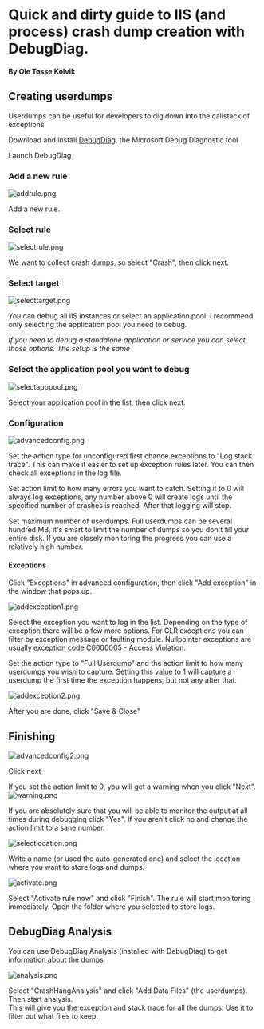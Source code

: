 # Quick and dirty guide to IIS (and process) crash dump creation with DebugDiag.
#### By Ole Tøsse Kolvik

## Creating userdumps

Userdumps can be useful for developers to dig down into the callstack of exceptions

Download and install [DebugDiag](https://www.microsoft.com/en-us/download/details.aspx?id=58210), the Microsoft Debug Diagnostic tool

Launch DebugDiag

### Add a new rule
![addrule.png]({{site.baseurl}}/addrule.png)

Add a new rule.


### Select rule
![selectrule.png]({{site.baseurl}}/selectrule.png)

We want to collect crash dumps, so select "Crash", then click next.

### Select target
![selecttarget.png]({{site.baseurl}}/selecttarget.png)

You can debug all IIS instances or select an application pool.
I recommend only selecting the application pool you need to debug.

_If you need to debug a standalone application or service you can select those options. The setup is the same_

### Select the application pool you want to debug
![selectapppool.png]({{site.baseurl}}/selectapppool.png)

Select your application pool in the list, then click next.


### Configuration
![advancedconfig.png]({{site.baseurl}}/advancedconfig.png)

Set the action type for unconfigured first chance exceptions to "Log stack trace". This can make it easier to set up exception rules later. You can then check all exceptions in the log file.

Set action limit to how many errors you want to catch. Setting it to 0 will always log exceptions, any number above 0 will create logs until the specified number of crashes is reached. After that logging will stop.

Set maximum number of userdumps. Full userdumps can be several hundred MB, it's smart to limit the number of dumps so you don't fill your entire disk. If you are closely monitoring the progress you can use a relatively high number.


#### Exceptions
Click "Exceptions" in advanced configuration, then click "Add exception" in the window that pops up.

![addexception1.png]({{site.baseurl}}/addexception1.png)

Select the exception you want to log in the list. Depending on the type of exception there will be a few more options.
For CLR exceptions you can filter by exception message or faulting module.
Nullpointer exceptions are usually exception code C0000005 - Access Violation.

Set the action type to "Full Userdump" and the action limit to how many userdumps you wish to capture.
Setting this value to 1 will capture a userdump the first time the exception happens, but not any after that.

![addexception2.png]({{site.baseurl}}/addexception2.png)

After you are done, click "Save & Close"


## Finishing

![advancedconfig2.png]({{site.baseurl}}/advancedconfig2.png)

Click next

If you set the action limit to 0, you will get a warning when you click "Next". 
![warning.png]({{site.baseurl}}/warning.png)

If you are absolutely sure that you will be able to monitor the output at all times during debugging click "Yes". If you aren't click no and change the action limit to a sane number.

![selectlocation.png]({{site.baseurl}}/selectlocation.png)

Write a name (or used the auto-generated one) and select the location where you want to store logs and dumps.

![activate.png]({{site.baseurl}}/activate.png)

Select "Activate rule now" and click "Finish".
The rule will start monitoring immediately. Open the folder where you selected to store logs.

## DebugDiag Analysis
You can use DebugDiag Analysis (installed with DebugDiag) to get information about the dumps

![analysis.png]({{site.baseurl}}/analysis.png)

Select "CrashHangAnalysis" and click "Add Data Files" (the userdumps). Then start analysis.\
This will give you the exception and stack trace for all the dumps. Use it to filter out what files to keep.
